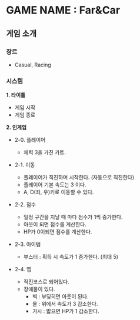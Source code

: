# GAME NAME : Far&Car

## 게임 소개
### 장르
- Casual, Racing
### 시스템

**1. 타이틀**
  - 게임 시작
  - 게임 종료
  
**2. 인게임**

- 2-0. 플레이어
  - 체력 3을 가진 카트.

- 2-1. 이동
  - 플레이어가 직진하며 시작한다. (자동으로 직진한다)
  - 플레이어 기본 속도는 3 이다.
  - A, D(좌, 우)키로 이동할 수 있다.
  
- 2-2. 점수
  - 일정 구간을 지날 때 마다 점수가 1씩 증가한다.
  - 아웃이 되면 점수를 계산한다.
  - HP가 0이되면 점수를 계산한다.
  
- 2-3. 아이템
  - 부스터 : 획득 시 속도가 1 증가한다. (최대 5)

- 2-4. 맵
  - 직진코스로 되어있다.
  - 장애물이 있다.
    - 벽 : 부딪히면 아웃이 된다.
    - 물 : 위에서 속도가 3 감소한다.
    - 가시 : 밟으면 HP가 1 감소한다.

